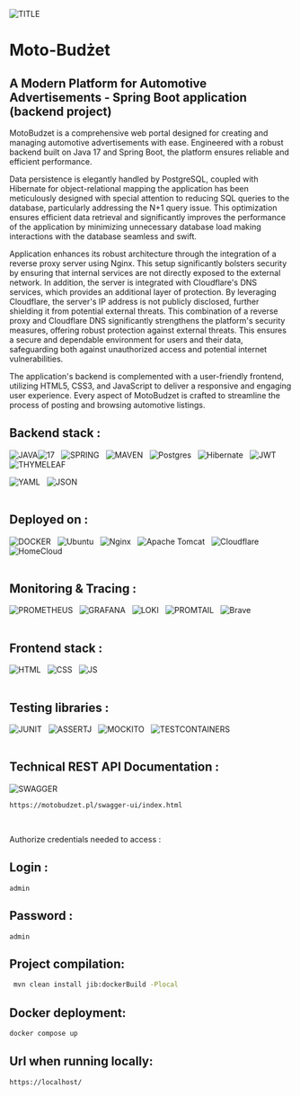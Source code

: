 
![TITLE](https://img.shields.io/badge/MotoBudzetAPI%20-%20v1.0-blue) <br>
# Moto-Budżet
## A Modern Platform for Automotive Advertisements - Spring Boot application (backend project)

MotoBudzet is a comprehensive web portal designed for creating and managing automotive advertisements with ease. 
Engineered with a robust backend built on Java 17 and Spring Boot, the platform ensures reliable and efficient performance. 

Data persistence is elegantly handled by PostgreSQL, coupled with Hibernate for object-relational mapping the application
has been meticulously designed with special attention to reducing SQL queries to the database, particularly addressing
the N+1 query issue. This optimization ensures efficient data retrieval and significantly improves the performance of the
application by minimizing unnecessary database load making interactions with the database seamless and swift.

Application enhances its robust architecture through the integration of a reverse proxy server using Nginx. 
This setup significantly bolsters security by ensuring that internal services are not directly exposed to the external network. 
In addition, the server is integrated with Cloudflare's DNS services, which provides an additional layer of protection. 
By leveraging Cloudflare, the server's IP address is not publicly disclosed, further shielding it from potential external threats.
This combination of a reverse proxy and Cloudflare DNS significantly strengthens the platform's security measures, 
offering robust protection against external threats. This ensures a secure and dependable environment for users and their data,
safeguarding both against unauthorized access and potential internet vulnerabilities.

The application's backend is complemented with a user-friendly frontend, utilizing HTML5, CSS3, and JavaScript
to deliver a responsive and engaging user experience. Every aspect of MotoBudzet is crafted to streamline the 
process of posting and browsing automotive listings.


## Backend stack : <br>


[//]: # (![JAVA17]&#40;https://img.shields.io/badge/17-Java-orange?style=for-the-badge&#41; &nbsp;)
![JAVA](https://img.shields.io/badge/Java-orange?style=for-the-badge)![17](https://img.shields.io/badge/17-gray?style=for-the-badge) &nbsp;
![SPRING](https://img.shields.io/badge/Spring_Boot-F2F4F9?style=for-the-badge&logo=spring) &nbsp;
![MAVEN](https://img.shields.io/badge/maven-C71A36?style=for-the-badge&logo=apachemaven&logoColor=white) &nbsp;
![Postgres](https://img.shields.io/badge/postgres-%23316192.svg?style=for-the-badge&logo=postgresql&logoColor=white)  &nbsp;
![Hibernate](https://img.shields.io/badge/Hibernate-59666C?style=for-the-badge&logo=Hibernate&logoColor=white)  &nbsp;
![JWT](https://img.shields.io/badge/JWT-000000?style=for-the-badge&logo=JSON%20web%20tokens&logoColor=white)  &nbsp;
![THYMELEAF](https://img.shields.io/badge/Thymeleaf-%23005C0F.svg?style=for-the-badge&logo=Thymeleaf&logoColor=white)  &nbsp;


![YAML](https://img.shields.io/badge/yaml-%23ffffff.svg?style=for-the-badge&logo=yaml&logoColor=151515)  &nbsp;
![JSON](https://img.shields.io/badge/json-5E5C5C?style=for-the-badge&logo=json&logoColor=white)  &nbsp;
<br><br>
## Deployed on :<br>
![DOCKER](https://img.shields.io/badge/Docker-2CA5E0?style=for-the-badge&logo=docker&logoColor=white) &nbsp;
![Ubuntu](https://img.shields.io/badge/Ubuntu-E95420?style=for-the-badge&logo=ubuntu&logoColor=white) &nbsp;
![Nginx](https://img.shields.io/badge/nginx-%23009639.svg?style=for-the-badge&logo=nginx&logoColor=white) &nbsp;
![Apache Tomcat](https://img.shields.io/badge/apache%20tomcat-%23F8DC75.svg?style=for-the-badge&logo=apache-tomcat&logoColor=black) &nbsp;
![Cloudflare](https://img.shields.io/badge/Cloudflare-F38020?style=for-the-badge&logo=Cloudflare&logoColor=white) &nbsp;
![HomeCloud](https://img.shields.io/badge/HomeCLOUD.pl-white?style=for-the-badge&logo=Cloudflare&logoColor=red) &nbsp;
<br><br>
## Monitoring & Tracing : <br>
![PROMETHEUS](https://img.shields.io/badge/Prometheus-000000?style=for-the-badge&logo=prometheus&labelColor=00000)  &nbsp;
![GRAFANA](https://img.shields.io/badge/Grafana-black?style=for-the-badge&logo=grafana&logoColor=orange) &nbsp;
![LOKI](https://img.shields.io/badge/loki-black?style=for-the-badge&logo=grafana&logoColor=orange) &nbsp;
![PROMTAIL](https://img.shields.io/badge/promtail-black?style=for-the-badge&logo=grafana&logoColor=orange) &nbsp;
![Brave](https://img.shields.io/badge/Brave-FB542B?style=for-the-badge&logo=Brave&logoColor=white) &nbsp;
<br><br>
## Frontend stack :<br>
![HTML](https://img.shields.io/badge/HTML5-E34F26?style=for-the-badge&logo=html5&logoColor=white) &nbsp;
![CSS](https://img.shields.io/badge/CSS3-1572B6?style=for-the-badge&logo=css3&logoColor=white) &nbsp;
![JS](https://img.shields.io/badge/javascript-%23323330.svg?style=for-the-badge&logo=javascript&logoColor=%23F7DF1E)
<br><br>
## Testing libraries :<br>
![JUNIT](https://img.shields.io/badge/Junit5-25A162?style=for-the-badge&logo=junit5&logoColor=white) &nbsp;
![ASSERTJ](https://img.shields.io/badge/AssertJ-25A162?style=for-the-badge) &nbsp;
![MOCKITO](https://img.shields.io/badge/Mockito-78A641?style=for-the-badge) &nbsp;
![TESTCONTAINERS](https://img.shields.io/badge/Testcontainers-9B489A?style=for-the-badge) &nbsp;
<br><br>
## Technical REST API Documentation :<br>
![SWAGGER](https://img.shields.io/badge/-Swagger-%23Clojure?style=for-the-badge&logo=swagger&logoColor=white)

```
https://motobudzet.pl/swagger-ui/index.html 
```

<br>

Authorize credentials needed to access :
## Login : 
```
admin
```
## Password : 
```
admin
```
## Project compilation: 
```bash
 mvn clean install jib:dockerBuild -Plocal
```
## Docker deployment:
```bash
docker compose up
```
## Url when running locally:
```bash
https://localhost/
```

